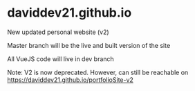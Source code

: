 # daviddev21.github.io
New updated personal website (v2)

Master branch will be the live and built version of the site

All VueJS code will live in dev branch

Note: V2 is now deprecated. However, can still be reachable on https://daviddev21.github.io/portfolioSite-v2